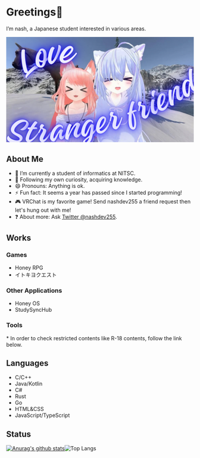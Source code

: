 # Greetings👋

I’m nash, a Japanese student interested in various areas.

![Love Unknown Friend](LoveStrangerFriend.png)

<!---
削除されたカウンタ
<img src="https://counter.seku.su/cmoe?name=rvc&theme=r34" /><br>
--->

## About Me

- 🏫 I’m currently a student of informatics at NITSC.
- 🌱 Following my own curiosity, acquiring knowledge.
- 😄 Pronouns: Anything is ok.
- <!--- FUN_FACT_START --->⚡ Fun fact: It seems a year has passed since I started programming! <!--- FUN_FACT_END --->
- 🎮 VRChat is my favorite game! Send nashdev255 a friend request then let's hung out with me!
- ❓ About more: Ask [Twitter @nashdev255](https://twitter.com/nashdev255).

<!--- Fun fact : counting since 2022/04/07... --->

## Works

### Games

- Honey RPG
- イトキヨクエスト

### Other Applications

- Honey OS
- StudySyncHub

### Tools

\* In order to check restricted contents like R-18 contents, follow the link below.

## Languages

- C/C++
- Java/Kotlin
- C#
- Rust
- Go
- HTML&CSS
- JavaScript/TypeScript

## Status

[![Anurag's github stats](https://github-readme-stats.vercel.app/api?username=nashdev255)](https://github.com/nashdev255)![Top Langs](https://github-readme-stats.vercel.app/api/top-langs/?username=nashdev255&layout=compact)

